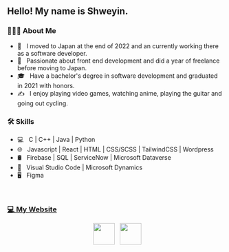 <h2> Hello! My name is Shweyin. </h2>

<h3> 👨🏻‍💻 About Me </h3>

- 🔭 &nbsp; I moved to Japan at the end of 2022 and an currently working there as a software developer.
- 🤔 &nbsp; Passionate about front end development and did a year of freelance before moving to Japan.
- 🎓 &nbsp; Have a bachelor's degree in software development and graduated in 2021 with honors.
- ✍️ &nbsp; I enjoy playing video games, watching anime, playing the guitar and going out cycling.

<h3>🛠 Skills</h3>

- 💻 &nbsp; C | C++ | Java | Python  
- 🌐 &nbsp; Javascript | React | HTML | CSS/SCSS | TailwindCSS | Wordpress
- 🛢 &nbsp; Firebase | SQL | ServiceNow | Microsoft Dataverse
- 🔧 &nbsp; Visual Studio Code | Microsoft Dynamics
- 🖥 &nbsp; Figma
<br>
<h3> <a href="https://shweyin.com" target="_blank" rel="noopener noreferrer">💻 My Website<a/></h3>


<p align="center">
&nbsp; <a href="https://www.linkedin.com/in/shweyin-than-656153130/" target="_blank" rel="noopener noreferrer"><img src="https://img.icons8.com/plasticine/100/000000/linkedin.png" width="50" /></a>
&nbsp; <a href="mailto:shweyin@gmail.com" target="_blank" rel="noopener noreferrer"><img src="https://img.icons8.com/plasticine/100/000000/gmail.png"  width="50" /></a>
</p>
